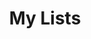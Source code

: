 ---
title: "My Lists"
type: "alist"
layout: "user"
Uuid: fc7f0e39-aa15-52d4-b590-e3a2bf9ee86d
js_include: ["main"]
---